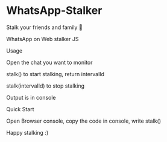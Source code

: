 # WhatsApp-Stalker
Stalk your friends and family 🌚

WhatsApp on Web stalker JS


Usage

Open the chat you want to monitor

stalk() to start stalking, return intervalId

stalk(intervalId) to stop stalking

Output is in console

Quick Start

Open Browser console, copy the code in console, write stalk()

Happy stalking :)
